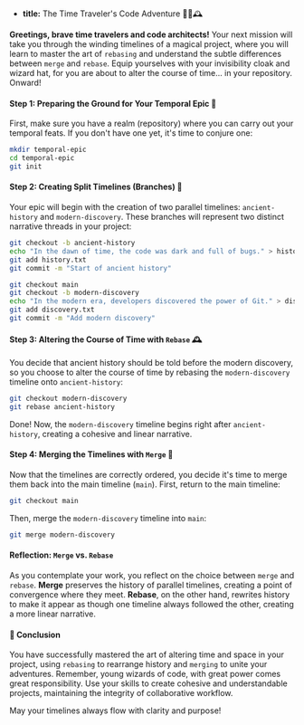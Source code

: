 * **title:** The Time Traveler's Code Adventure 🧙‍♂️🕰️

**Greetings, brave time travelers and code architects!** Your next mission will take you through the winding timelines of a magical project, where you will learn to master the art of `rebasing` and understand the subtle differences between `merge` and `rebase`. Equip yourselves with your invisibility cloak and wizard hat, for you are about to alter the course of time... in your repository. Onward!

#### Step 1: Preparing the Ground for Your Temporal Epic 🏰

First, make sure you have a realm (repository) where you can carry out your temporal feats. If you don't have one yet, it's time to conjure one:

```bash
mkdir temporal-epic
cd temporal-epic
git init
```

#### Step 2: Creating Split Timelines (Branches) 🌿

Your epic will begin with the creation of two parallel timelines: `ancient-history` and `modern-discovery`. These branches will represent two distinct narrative threads in your project:

```bash
git checkout -b ancient-history
echo "In the dawn of time, the code was dark and full of bugs." > history.txt
git add history.txt
git commit -m "Start of ancient history"

git checkout main
git checkout -b modern-discovery
echo "In the modern era, developers discovered the power of Git." > discovery.txt
git add discovery.txt
git commit -m "Add modern discovery"
```

#### Step 3: Altering the Course of Time with `Rebase` 🕰️

You decide that ancient history should be told before the modern discovery, so you choose to alter the course of time by rebasing the `modern-discovery` timeline onto `ancient-history`:

```bash
git checkout modern-discovery
git rebase ancient-history
```

Done! Now, the `modern-discovery` timeline begins right after `ancient-history`, creating a cohesive and linear narrative.

#### Step 4: Merging the Timelines with `Merge` 🌌

Now that the timelines are correctly ordered, you decide it's time to merge them back into the main timeline (`main`). First, return to the main timeline:

```bash
git checkout main
```

Then, merge the `modern-discovery` timeline into `main`:

```bash
git merge modern-discovery
```

#### Reflection: `Merge` vs. `Rebase`

As you contemplate your work, you reflect on the choice between `merge` and `rebase`. **Merge** preserves the history of parallel timelines, creating a point of convergence where they meet. **Rebase**, on the other hand, rewrites history to make it appear as though one timeline always followed the other, creating a more linear narrative.

#### 🤔 Conclusion

You have successfully mastered the art of altering time and space in your project, using `rebasing` to rearrange history and `merging` to unite your adventures. Remember, young wizards of code, with great power comes great responsibility. Use your skills to create cohesive and understandable projects, maintaining the integrity of collaborative workflow.

May your timelines always flow with clarity and purpose!